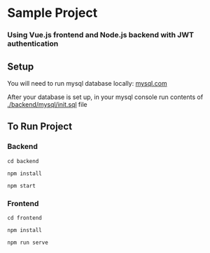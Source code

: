 # Sample Project 

### Using Vue.js frontend and Node.js backend with JWT authentication

## Setup

You will need to run mysql database locally: [mysql.com](http://mysql.com)

After your database is set up, in your mysql console run contents of [./backend/mysql/init.sql](./backend/mysql/init.sql) file

## To Run Project

### Backend
    cd backend
    
    npm install
    
    npm start
    
### Frontend

    cd frontend
    
    npm install
    
    npm run serve